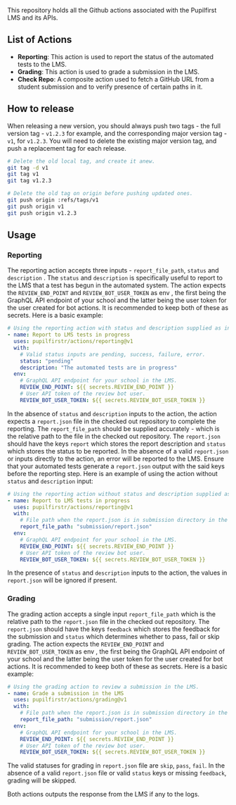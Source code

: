 This repository holds all the Github actions associated with the Pupilfirst LMS and its APIs.

## List of Actions

- **Reporting**: This action is used to report the status of the automated tests to the LMS.
- **Grading**: This action is used to grade a submission in the LMS.
- **Check Repo**: A composite action used to fetch a GitHub URL from a student submission and to verify presence of certain paths in it.

## How to release

When releasing a new version, you should always push two tags - the full version tag - `v1.2.3` for example, and the corresponding major version tag - `v1`, for `v1.2.3`. You will need to delete the existing major version tag, and push a replacement tag for each release.

```bash
# Delete the old local tag, and create it anew.
git tag -d v1
git tag v1
git tag v1.2.3

# Delete the old tag on origin before pushing updated ones.
git push origin :refs/tags/v1
git push origin v1
git push origin v1.2.3
```

## Usage

### Reporting

The reporting action accepts three inputs - `report_file_path`, `status` and `description` . The `status` and `description` is specifically useful to report to the LMS that a test has begun in the automated system. The action expects the `REVIEW_END_POINT` and `REVIEW_BOT_USER_TOKEN` as env , the first being the GraphQL API endpoint of your school and the latter being the user token for the user created for bot actions. It is recommended to keep both of these as secrets. Here is a basic example:

```yaml
# Using the reporting action with status and description supplied as input.
- name: Report to LMS tests in progress
  uses: pupilfirstr/actions/reporting@v1
  with:
    # Valid status inputs are pending, success, failure, error.
    status: "pending"
    description: "The automated tests are in progress"
  env:
    # GraphQL API endpoint for your school in the LMS.
    REVIEW_END_POINT: ${{ secrets.REVIEW_END_POINT }}
    # User API token of the review bot user.
    REVIEW_BOT_USER_TOKEN: ${{ secrets.REVIEW_BOT_USER_TOKEN }}
```

In the absence of `status` and `description` inputs to the action, the action expects a `report.json` file in the checked out repository to complete the reporting. The `report_file_path` should be supplied accurately - which is the relative path to the file in the checked out repository. The `report.json` should have the keys `report` which stores the report description and `status` which stores the status to be reported. In the absence of a valid `report.json` or inputs directly to the action, an error will be reported to the LMS. Ensure that your automated tests generate a `report.json` output with the said keys before the reporting step. Here is an example of using the action without `status` and `description` input:

```yaml
# Using the reporting action without status and description supplied as input.
- name: Report to LMS tests in progress
  uses: pupilfirstr/actions/reporting@v1
  with:
    # File path when the report.json is in submission directory in the checked out repo.
    report_file_path: "submission/report.json"
  env:
    # GraphQL API endpoint for your school in the LMS.
    REVIEW_END_POINT: ${{ secrets.REVIEW_END_POINT }}
    # User API token of the review bot user.
    REVIEW_BOT_USER_TOKEN: ${{ secrets.REVIEW_BOT_USER_TOKEN }}
```

In the presence of `status` and `description` inputs to the action, the values in `report.json` will be ignored if present.

### Grading

The grading action accepts a single input `report_file_path` which is the relative path to the `report.json` file in the checked out repository. The `report.json` should have the keys `feedback` which stores the feedback for the submission and `status` which determines whether to pass, fail or skip grading. The action expects the `REVIEW_END_POINT` and `REVIEW_BOT_USER_TOKEN` as env , the first being the GraphQL API endpoint of your school and the latter being the user token for the user created for bot actions. It is recommended to keep both of these as secrets. Here is a basic example:

```yaml
# Using the grading action to review a submission in the LMS.
- name: Grade a submission in the LMS
  uses: pupilfirstr/actions/grading@v1
  with:
    # File path when the report.json is in submission directory in the checked out repo.
    report_file_path: "submission/report.json"
  env:
    # GraphQL API endpoint for your school in the LMS.
    REVIEW_END_POINT: ${{ secrets.REVIEW_END_POINT }}
    # User API token of the review bot user.
    REVIEW_BOT_USER_TOKEN: ${{ secrets.REVIEW_BOT_USER_TOKEN }}
```

The valid statuses for grading in `report.json` file are `skip`, `pass`, `fail`. In the absence of a valid `report.json` file or valid `status` keys or missing `feedback`, grading will be skipped.

Both actions outputs the response from the LMS if any to the logs.
